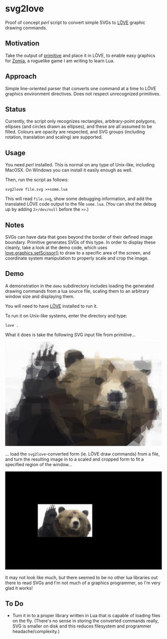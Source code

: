 # svg2love

Proof of concept *perl* script to convert simple SVGs to [LÖVE](https://love2d.org/wiki/Main_Page) graphic drawing commands.

## Motivation

Take the output of [primitive](https://github.com/fogleman/primitive) and place it in LÖVE, to enable easy graphics for [Zomia](https://github.com/globalcitizen/zomia), a roguelike game I am writing to learn Lua.

## Approach

Simple line-oriented parser that converts one command at a time to LÖVE graphics environment directives. Does not respect unrecognized primitives.

## Status

Currently, the script only recognizes rectangles, arbitrary-point polygons, ellipses (and circles drawn as ellipses), and these are all assumed to be filled. Colours are opacity are respected, and SVG groups (including rotation, translation and scaling) are supported.

## Usage

You need *perl* installed. This is normal on any type of Unix-like, including MacOSX. On Windows you can install it easily enough as well.

Then, run the script as follows:

```
svg2love file.svg >>some.lua
```

This will read `file.svg`, show some debugging information, and add the translated LÖVE code output to the file `some.lua`. (You can shut the debug up by adding `2>/dev/null` before the `>>`.)

## Notes

SVGs can have data that goes beyond the border of their defined image boundary. Primitive generates SVGs of this type. In order to display these cleanly, take a look at the demo code, which uses [love.graphics.setScissor()](https://love2d.org/wiki/love.graphics.setScissor) to draw to a specific area of the screen, and coordinate system manipulation to properly scale and crop the image.

## Demo

A demonstration in the `demo` subdirectory includes loading the generated drawing commands from a lua source file, scaling them to an arbitrary window size and displaying them.

You will need to have [LÖVE](https://love2d.org/wiki/Main_Page) installed to run it.

To run it on Unix-like systems, enter the directory and type:
```
love .
```

What it does is take the following SVG input file from primitive...

![Demo source SVG](https://raw.githubusercontent.com/globalcitizen/svg2love/master/demo/demo-source.jpg)

... load the `svg2love`-converted form (ie. LÖVE draw commands) from a file, and turn the resulting image in to a scaled and cropped form to fit a specified region of the window...

![Demo screenshot](https://raw.githubusercontent.com/globalcitizen/svg2love/master/demo/screenshot.jpg)

It may not look like much, but there seemed to be no other lua libraries out there to read SVGs and I'm not much of a graphics programmer, so I'm very glad it works!

## To Do

* Turn it in to a proper library written in Lua that is capable of loading files on the fly. (There's no sense in storing the converted commands really, SVG is smaller on disk and this reduces filesystem and programmer headache/complexity.)
